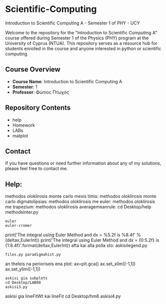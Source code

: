 # Scientific-Computing
Introduction to Scientific Computing A - Semester 1 of PHY - UCY

Welcome to the repository for the "Introduction to Scientific Computing A" course offered during Semester 1 of the Physics (PHY) program at the University of Cyprus (NTUA). This repository serves as a resource hub for students enrolled in the course and anyone interested in python or scientific computing.

## Course Overview

- **Course Name**: Introduction to Scientific Computing A 
- **Semester**: 1
- **Professor**: Φώτιος Πτωχός

## Repository Contents

- help
- Homework 
- LABs
- matplot

## Contact

If you have questions or need further information about any of my solutions, please feel free to contact me.

## Help:

methodos oloklirosis monte carlo mesis timis:
methodos oloklirosis monte carlo digmatolipsias:
methodos oloklirosis me euler:
methodos oloklirosis me trapezium:
methodos oloklirosis averagemeanrule:
cd Desktop/help
methodsinter.py
~~~~~~~~~~~~~~~~~~~~~~~~~~~~~~~~~~~~~~~~~~~~~~~~~~~~~~~~~~~~~~~~
euler
euler-cromer
~~~~~~~~~~~~~~~~~~~~~~~~~~~~~~~~~~~~~~~~~~~~~~~~~~~~~~~~~~~~~~~~
print('The integral using Euler Method and dx = %5.2f is %8.4f' % (deltax,EulerInt))
print('The integral using Euler Method and dx = {0:5.2f} is {1:8.4f}'.format(deltax,EulerInt))
afta kai alla polla sto: askisilegend.py
~~~~~~~~~~~~~~~~~~~~~~~~~~~~~~~~~~~~~~~~~~~~~~~~~~~~~~~~~~~~~~~~
files.py paradigmahist.py
~~~~~~~~~~~~~~~~~~~~~~~~~~~~~~~~~~~~~~~~~~~~~~~~~~~~~~~~~~~~~~~~
an theleis na perioriseis ena plot:
ax=plt.gca()
ax.set_xlim([-1,1])
ax.set_ylim([-1,1])
~~~~~~~~~~~~~~~~~~~~~~~~~~~~~~~~~~~~~~~~~~~~~~~~~~~~~~~~~~~~~~~~
askisi gia subplots
cd Desktop/LAB08
askisi3.py
~~~~~~~~~~~~~~~~~~~~~~~~~~~~~~~~~~~~~~~~~~~~~~~~~~~~~~~~~~~~~~~~
askisi gia lineFitWt kai lineFit
cd Desktop/hm6
askisi4.py
~~~~~~~~~~~~~~~~~~~~~~~~~~~~~~~~~~~~~~~~~~~~~~~~~~~~~~~~~~~~~~~~
